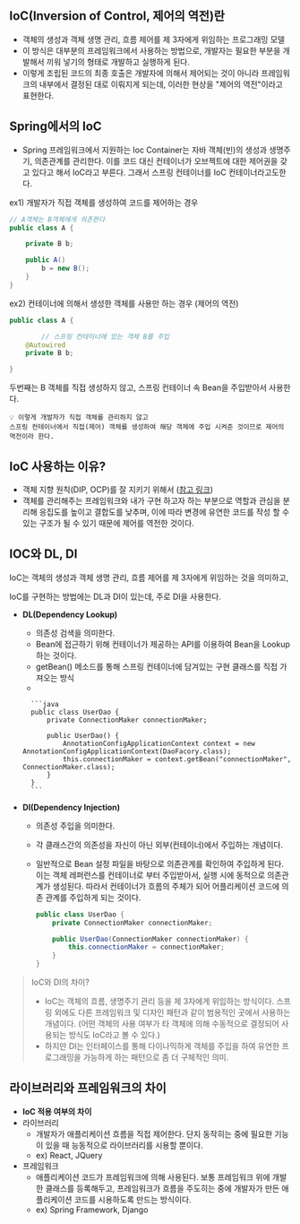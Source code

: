 ## IoC(Inversion of Control, 제어의 역전)란

- 객체의 생성과 객체 생명 관리, 흐름 제어를 제 3자에게 위임하는 프로그래밍 모델
- 이 방식은 대부분의 프레임워크에서 사용하는 방법으로, 개발자는 필요한 부분을 개발해서 끼워 넣기의 형태로 개발하고 실행하게 된다.
- 이렇게 조립된 코드의 최종 호출은 개발자에 의해서 제어되는 것이 아니라 프레임워크의 내부에서 결정된 대로 이뤄지게 되는데, 이러한 현상을 "제어의 역전"이라고 표현한다.

## Spring에서의 IoC

- Spring 프레임워크에서 지원하는 Ioc Container는 자바 객체(빈)의 생성과 생명주기, 의존관계를 관리한다. 이를 코드 대신 컨테이너가 오브젝트에 대한 제어권을 갖고 있다고 해서 IoC라고 부른다. 그래서 스프링 컨테이너를 IoC 컨테이너라고도한다.

ex1) 개발자가 직접 객체를 생성하여 코드를 제어하는 경우

```java
// A객체는 B객체에게 의존한다
public class A {

    private B b;

    public A()
        b = new B();
    }
}
```

ex2) 컨테이너에 의해서 생성한 객체를 사용만 하는 경우 (제어의 역전)

```java
public class A {

		// 스프링 컨테이너에 있는 객체 B를 주입
    @Autowired
    private B b;

}
```

두번째는 B 객체를 직접 생성하지 않고, 스프링 컨테이너 속 Bean을 주입받아서 사용한다.

<aside>

  
    💡 이렇게 개발자가 직접 객체를 관리하지 않고 
    스프링 컨테이너에서 직접(제어) 객체를 생성하여 해당 객체에 주입 시켜준 것이므로 제어의 역전이라 한다.

  
</aside>

## IoC 사용하는 이유?

- 객체 지향 원칙(DIP, OCP)를 잘 지키기 위해서 ([참고 링크](https://github.com/Cs-Java-Interview/Tech-Interview/blob/main/spring/container.md#%EC%8A%A4%ED%94%84%EB%A7%81-%EC%BB%A8%ED%85%8C%EC%9D%B4%EB%84%88%EB%A5%BC-%EC%82%AC%EC%9A%A9%ED%95%98%EB%8A%94-%EC%9D%B4%EC%9C%A0?))
- 객체를 관리해주는 프레임워크와 내가 구현 하고자 하는 부분으로 역할과 관심을 분리해 응집도를 높이고 결합도를 낮추며, 이에 따라 변경에 유연한 코드를 작성 할 수 있는 구조가 될 수 있기 때문에 제어를 역전한 것이다.

## IOC와 DL, DI

IoC는 객체의 생성과 객체 생명 관리, 흐름 제어를 제 3자에게 위임하는 것을 의미하고,

IoC를 구현하는 방법에는 DL과 DI이 있는데, 주로 DI을 사용한다.

- **DL(Dependency Lookup)**
    - 의존성 검색을 의미한다.
    - Bean에 접근하기 위해 컨테이너가 제공하는 API를 이용하여 Bean을 Lookup하는 것이다.
    - getBean() 메소드를 통해 스프링 컨테이너에 담겨있는 구현 클래스를 직접 가져오는 방식
    - 
        
        ```java
        public class UserDao {
            private ConnectionMaker connectionMaker;
            
            public UserDao() {
                AnnotationConfigApplicationContext context = new AnnotationConfigApplicationContext(DaoFacory.class);
                this.connectionMaker = context.getBean("connectionMaker", ConnectionMaker.class);
            }
        }
        ```
        
- **DI(Dependency Injection)**
    - 의존성 주입을 의미한다.
    - 각 클래스간의 의존성을 자신이 아닌 외부(컨테이너)에서 주입하는 개념이다.
    - 일반적으로 Bean 설정 파일을 바탕으로 의존관계를 확인하여 주입하게 된다.
    이는 객체 레퍼런스를 컨테이너로 부터 주입받아서, 실행 시에 동적으로 의존관계가 생성된다. 따라서 컨테이너가 흐름의 주체가 되어 어플리케이션 코드에 의존 관계를 주입하게 되는 것이다.
        
        ```java
        public class UserDao {
            private ConnectionMaker connectionMaker;
        
            public UserDao(ConnectionMaker connectionMaker) {
                this.connectionMaker = connectionMaker;
            }
        }
        ```
        

>   IoC와 DI의 차이?
> 
> - IoC는 객체의 흐름, 생명주기 관리 등을 제 3자에게 위임하는 방식이다. 스프링 외에도 다른 프레임워크 및 디자인 패턴과 같이 범용적인 곳에서 사용하는 개념이다. (어떤 객체의 사용 여부가 타 객체에 의해 수동적으로 결정되어 사용되는 방식도 IoC라고 볼 수 있다.)
> - 하지만 DI는 인터페이스를 통해 다이나믹하게 객체를 주입을 하여 유연한 프로그래밍을 가능하게 하는 패턴으로 좀 더 구체적인 의미.


## 라이브러리와 프레임워크의 차이

- **IoC 적용 여부의 차이**
- 라이브러리
    - 개발자가 애플리케이션 흐름을 직접 제어한다. 단지 동작히는 중에 필요한 기능이 있을 때 능동적으로 라이브러리를 시용할 뿐이다.
    - ex) React, JQuery
- 프레임워크
    - 애플리케이션 코드가 프레임워크에 의해 사용된다. 보통 프레임워크 위에 개발한 클래스를 등록해두고, 프레임워크가 흐름을 주도히는 중에 개발자가 만든 애플리케이션 코드를 시용하도록 만드는 방식이다.
    - ex) Spring Framework, Django
